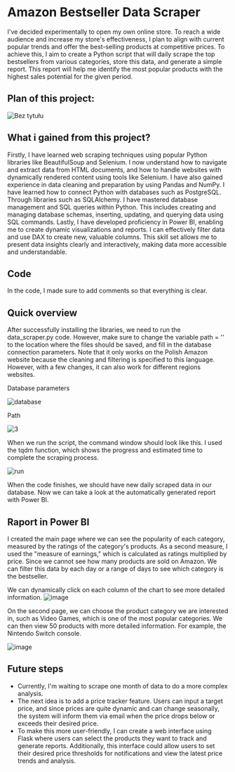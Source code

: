 # Amazon Bestseller Data Scraper

I've decided experimentally to open my own online store. To reach a wide audience and increase my store's effectiveness, I plan to align with current popular trends and offer the best-selling products at competitive prices. To achieve this, I aim to create a Python script that will daily scrape the top bestsellers from various categories, store this data, and generate a simple report. This report will help me identify the most popular products with the highest sales potential for the given period.

## Plan of this project: 
![Bez tytułu](https://github.com/user-attachments/assets/0902169d-8be4-4201-8c42-2ac023b00573)

## What i gained from this project?

Firstly, I have learned web scraping techniques using popular Python libraries like BeautifulSoup and Selenium. I now understand how to navigate and extract data from HTML documents, and how to handle websites with dynamically rendered content using tools like Selenium. I have also gained experience in data cleaning and preparation by using Pandas and NumPy. I have learned how to connect Python with databases such as PostgreSQL. Through libraries such as SQLAlchemy. I have mastered database management and SQL queries within Python. This includes creating and managing database schemas, inserting, updating, and querying data using SQL commands. Lastly, I have developed proficiency in Power BI, enabling me to create dynamic visualizations and reports. I can effectively filter data and use DAX to create new, valuable columns. This skill set allows me to present data insights clearly and interactively, making data more accessible and understandable. 

## Code
In the code, I made sure to add comments so that everything is clear.

## Quick overview 

After successfully installing the libraries, we need to run the data_scraper.py code. However, make sure to change the variable path = '' to the location where the files should be saved, and fill in the database connection parameters. Note that it only works on the Polish Amazon website because the cleaning and filtering is specified to this language. However, with a few changes, it can also work for different regions websites.

Database parameters

![database](https://github.com/user-attachments/assets/eef22a15-3752-4f5f-a590-c35b02ea6649)  

Path

![3](https://github.com/user-attachments/assets/7a992a37-f36f-4350-8885-eda573c18e37)

When we run the script, the command window should look like this. I used the tqdm function, which shows the progress and estimated time to complete the scraping process.

![run](https://github.com/user-attachments/assets/e08b216b-b8d8-440b-bc75-b91a084086c9)

When the code finishes, we should have new daily scraped data in our database. Now we can take a look at the automatically generated report with Power BI.

## Raport in Power BI

I created the main page where we can see the popularity of each category, measured by the ratings of the category's products. As a second measure, I used the "measure of earnings," which is calculated as ratings multiplied by price. Since we cannot see how many products are sold on Amazon. We can filter this data by each day or a range of days to see which category is the bestseller.

We can dynamically click on each column of the chart to see more detailed information.
![image](https://github.com/user-attachments/assets/0e09bc3c-4287-44b6-b4f0-2e21aebe73ed)

On the second page, we can choose the product category we are interested in, such as Video Games, which is one of the most popular categories. We can then view 50 products with more detailed information. For example, the Nintendo Switch console.

![image](https://github.com/user-attachments/assets/b6ca50e4-6377-41d6-a06f-9cf568ff3fbc)


## Future steps

* Currently, I'm waiting to scrape one month of data to do a more complex analysis.
* The next idea is to add a price tracker feature. Users can input a target price, and since prices are quite dynamic and can change seasonally, the system will inform them via email when the price drops below or exceeds their desired price.
* To make this more user-friendly, I can create a web interface using Flask where users can select the products they want to track and generate reports. Additionally, this interface could allow users to set their desired price thresholds for notifications and view the latest price trends and analysis.



